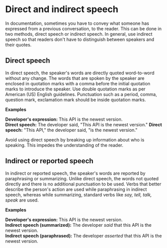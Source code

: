 # Direct and indirect speech

In documentation, sometimes you have to convey what someone has expressed from a previous conversation, to the reader. This can be done in two methods, direct speech or indirect speech. In general, use indirect speech so that readers don't have to distinguish between speakers and their quotes.

## Direct speech

In direct speech, the speaker's words are directly quoted word-to-word without any change. The words that are spoken by the speaker are enclosed in quotation marks with a comma before the initial quotation marks to introduce the speaker. Use double quotation marks as per American (US) English guidelines. Punctuation such as a period, comma, question mark, exclamation mark should be inside quotation marks.  

**Examples**  

**Developer's expression:** This API is the newest version.  
**Direct speech:** The developer said, "This API is the newest version."
**Direct speech:** "This API," the developer said, "is the newest version."

Avoid using direct speech by breaking up information about who is speaking. This impedes the understanding of the reader.

## Indirect or reported speech

In indirect or reported speech, the speaker's words are reported by paraphrasing or summarizing. Unlike direct speech, the words not quoted directly and there is no additional punctuation to be used. Verbs that better describe the person's action are used while paraphrasing in indirect speech, whereas while summarizing, standard verbs like *say, tell, talk, speak* are used.

**Examples**  

**Developer's expression:** This API is the newest version.  
**Indirect speech (summarized):** The developer *said* that this API is the newest version.  
**Indirect speech (paraphrased):** The developer *asserted* that this API is the newest version.
